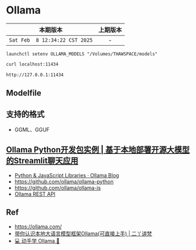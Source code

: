 # Ollama


|本期版本|上期版本
|:---:|:---:
`Sat Feb  8 12:34:22 CST 2025` | -

```
launchctl setenv OLLAMA_MODELS "/Volumes/THAWSPACE/models"
```


```bash
curl localhost:11434

http://127.0.0.1:11434
```


## Modelfile



## 支持的格式

* GGML、GGUF



## [Ollama Python开发包实例 | 基于本地部署开源大模型的Streamlit聊天应用](https://www.youtube.com/watch?v=s-CLLNYRsVg)



* [Python & JavaScript Libraries · Ollama Blog](https://ollama.com/blog/python-javascript-libraries)
* <https://github.com/ollama/ollama-python>
* <https://github.com/ollama/ollama-js>
* [Ollama REST API](https://github.com/jmorganca/ollama/blob/main/docs/api.md)




## Ref



* <https://ollama.com/>
* [带你认识本地大语言模型框架Ollama(可直接上手) | 二丫讲梵](https://wiki.eryajf.net/pages/97047e/)
* [💻 动手学 Ollama 🦙](https://github.com/datawhalechina/handy-ollama)



